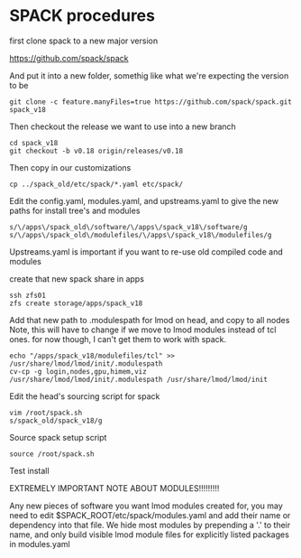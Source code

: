 SPACK procedures
========

first clone spack to a new major version

https://github.com/spack/spack

And put it into a new folder, somethig like what we're expecting the version to be

    git clone -c feature.manyFiles=true https://github.com/spack/spack.git spack_v18

Then checkout the release we want to use into a new branch

    cd spack_v18
    git checkout -b v0.18 origin/releases/v0.18

Then copy in our customizations

    cp ../spack_old/etc/spack/*.yaml etc/spack/

Edit the config.yaml, modules.yaml, and upstreams.yaml to give the new paths for install tree's and modules

    s/\/apps\/spack_old\/software/\/apps\/spack_v18\/software/g
    s/\/apps\/spack_old\/modulefiles/\/apps\/spack_v18\/modulefiles/g

Upstreams.yaml is important if you want to re-use old compiled code and modules

create that new spack share in apps

    ssh zfs01
    zfs create storage/apps/spack_v18

Add that new path to .modulespath for lmod on head, and copy to all nodes
Note, this will have to change if we move to lmod modules instead of tcl ones.  for now
though, I can't get them to work with spack.

    echo "/apps/spack_v18/modulefiles/tcl" >> /usr/share/lmod/lmod/init/.modulespath
    cv-cp -g login,nodes,gpu,himem,viz /usr/share/lmod/lmod/init/.modulespath /usr/share/lmod/lmod/init

Edit the head's sourcing script for spack

    vim /root/spack.sh
    s/spack_old/spack_v18/g

Source spack setup script

    source /root/spack.sh

Test install


EXTREMELY IMPORTANT NOTE ABOUT MODULES!!!!!!!!!

Any new pieces of software you want lmod modules created for, you may need to edit $SPACK_ROOT/etc/spack/modules.yaml
and add their name or dependency into that file.  We hide most modules by prepending a '.' to their name, and only
build visible lmod module files for explicitly listed packages in modules.yaml
